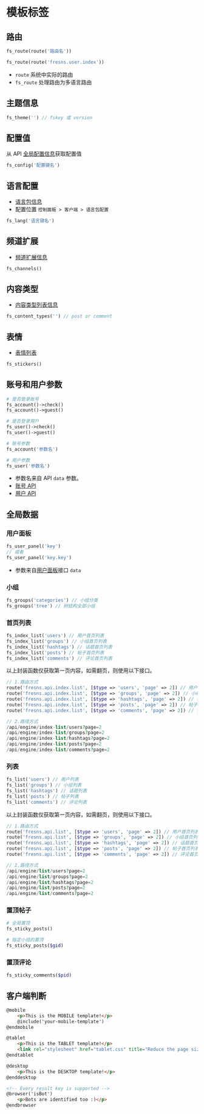 # 模板标签

## 路由

```php
fs_route(route('路由名'))

fs_route(route('fresns.user.index'))
```

- `route` 系统中实际的路由
- `fs_route` 处理路由为多语言路由

## 主题信息

```php
fs_theme('') // fskey 或 version
```

## 配置值

从 API [全局配置信息](../reference/configs.md)获取配置值

```php
fs_config('配置键名')
```

## 语言配置

- [语言包信息](../reference/language-pack.md)
- 配置位置 `控制面板 > 客户端 > 语言包配置`

```php
fs_lang('语言键名')
```

## 频道扩展

- [频道扩展信息](../api/global/channels.md)

```php
fs_channels()
```

## 内容类型

- [内容类型列表信息](../api/global/content-types.md)

```php
fs_content_types('') // post or comment
```

## 表情

- [表情列表](../api/global/stickers.md)

```php
fs_stickers()
```

## 账号和用户参数

```php
# 是否登录账号
fs_account()->check()
fs_account()->guest()

# 是否登录用户
fs_user()->check()
fs_user()->guest()
```

```php
# 账号参数
fs_account('参数名')

# 用户参数
fs_user('参数名')
```

- 参数名来自 API `data` 参数。
- [账号 API](../api/account/detail.md)
- [用户 API](../api/user/detail.md)

## 全局数据

### 用户面板

```php
fs_user_panel('key')
// 或者
fs_user_panel('key.key')
```

- 参数来自[用户面板](../api/user/overview.md)接口 `data`

### 小组

```php
fs_groups('categories') // 小组分类
fs_groups('tree') // 树结构全部小组
```

### 首页列表

```php
fs_index_list('users') // 用户首页列表
fs_index_list('groups') // 小组首页列表
fs_index_list('hashtags') // 话题首页列表
fs_index_list('posts') // 帖子首页列表
fs_index_list('comments') // 评论首页列表
```

以上封装函数仅获取第一页内容，如需翻页，则使用以下接口。

```php
// 1.路由方式
route('fresns.api.index.list', [$type => 'users', 'page' => 2]) // 用户首页列表
route('fresns.api.index.list', [$type => 'groups', 'page' => 2]) // 小组首页列表
route('fresns.api.index.list', [$type => 'hashtags', 'page' => 2]) // 话题首页列表
route('fresns.api.index.list', [$type => 'posts', 'page' => 2]) // 帖子首页列表
route('fresns.api.index.list', [$type => 'comments', 'page' => 2]) // 评论首页列表

// 2.路径方式
/api/engine/index-list/users?page=2
/api/engine/index-list/groups?page=2
/api/engine/index-list/hashtags?page=2
/api/engine/index-list/posts?page=2
/api/engine/index-list/comments?page=2
```

### 列表

```php
fs_list('users') // 用户列表
fs_list('groups') // 小组列表
fs_list('hashtags') // 话题列表
fs_list('posts') // 帖子列表
fs_list('comments') // 评论列表
```

以上封装函数仅获取第一页内容，如需翻页，则使用以下接口。

```php
// 1.路由方式
route('fresns.api.list', [$type => 'users', 'page' => 2]) // 用户首页列表
route('fresns.api.list', [$type => 'groups', 'page' => 2]) // 小组首页列表
route('fresns.api.list', [$type => 'hashtags', 'page' => 2]) // 话题首页列表
route('fresns.api.list', [$type => 'posts', 'page' => 2]) // 帖子首页列表
route('fresns.api.list', [$type => 'comments', 'page' => 2]) // 评论首页列表

// 2.路径方式
/api/engine/list/users?page=2
/api/engine/list/groups?page=2
/api/engine/list/hashtags?page=2
/api/engine/list/posts?page=2
/api/engine/list/comments?page=2
```

### 置顶帖子

```php
# 全局置顶
fs_sticky_posts()

# 指定小组的置顶
fs_sticky_posts($gid)
```

### 置顶评论

```php
fs_sticky_comments($pid)
```

## 客户端判断

```html
@mobile
    <p>This is the MOBILE template!</p>
    @include('your-mobile-template')
@endmobile

@tablet
    <p>This is the TABLET template!</p>
    <link rel="stylesheet" href="tablet.css" title="Reduce the page size, load what the user need">
@endtablet

@desktop
    <p>This is the DESKTOP template!</p>
@enddesktop

<!-- Every result key is supported -->
@browser('isBot')
    <p>Bots are identified too :)</p>
@endbrowser
```
